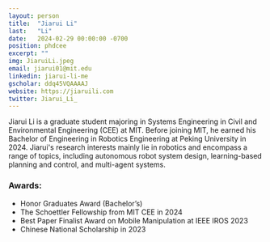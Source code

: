 ```yaml
---
layout: person
title:  "Jiarui Li"
last:   "Li"
date:   2024-02-29 00:00:00 -0700
position: phdcee
excerpt: ""
img: JiaruiLi.jpeg
email: jiarui01@mit.edu
linkedin: jiarui-li-me
gscholar: ddq45VQAAAAJ
website: https://jiaruili.com
twitter: Jiarui_Li_
---
```

Jiarui Li is a graduate student majoring in Systems Engineering in Civil and Environmental Engineering (CEE) at MIT. Before joining MIT, he earned his Bachelor of Engineering in Robotics Engineering at Peking University in 2024. Jiarui's research interests mainly lie in robotics and encompass a range of topics, including autonomous robot system design, learning-based planning and control, and multi-agent systems. 

### Awards:
* Honor Graduates Award (Bachelor’s)
* The Schoettler Fellowship from MIT CEE in 2024
* Best Paper Finalist Award on Mobile Manipulation at IEEE IROS 2023
* Chinese National Scholarship in 2023